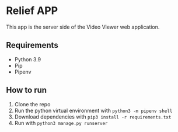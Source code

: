 # Relief APP
This app is the server side of the Video Viewer web application.

## Requirements
- Python 3.9
- Pip
- Pipenv

## How to run
1. Clone the repo
2. Run the python virtual environment with
`python3 -m pipenv shell`
3. Download dependencies with `pip3 install -r requirements.txt`
4. Run with `python3 manage.py runserver`